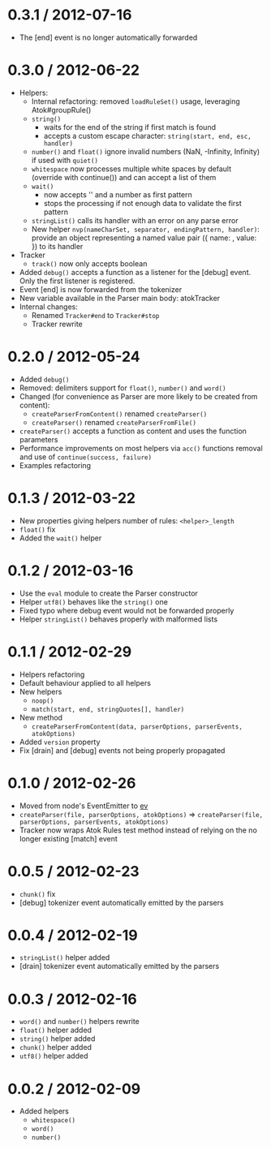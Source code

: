 0.3.1 / 2012-07-16
==================

* The [end] event is no longer automatically forwarded

0.3.0 / 2012-06-22
==================

* Helpers:
	* Internal refactoring: removed `loadRuleSet()` usage, leveraging Atok#groupRule()
	* `string()`
		* waits for the end of the string if first match is found
		* accepts a custom escape character: `string(start, end, esc, handler)`
	* `number()` and `float()` ignore invalid numbers (NaN, -Infinity, Infinity) if used with `quiet()`
	* `whitespace` now processes multiple white spaces by default (override with continue()) and can accept a list of them
	* `wait()`
		* now accepts '' and a number as first pattern
		* stops the processing if not enough data to validate the first pattern
	* `stringList()` calls its handler with an error on any parse error
	* New helper `nvp(nameCharSet, separator, endingPattern, handler)`: provide an object representing a named value pair ({ name: <name>, value: <value> }) to its handler
* Tracker
	* `track()` now only accepts boolean
* Added `debug()` accepts a function as a listener for the [debug] event. Only the first listener is registered.
* Event [end] is now forwarded from the tokenizer
* New variable available in the Parser main body: atokTracker
* Internal changes:
	* Renamed `Tracker#end` to `Tracker#stop`
	* Tracker rewrite

0.2.0 / 2012-05-24
==================

* Added `debug()`
* Removed: delimiters support for `float()`, `number()` and `word()`
* Changed (for convenience as Parser are more likely to be created from content):
	* `createParserFromContent()` renamed `createParser()`
	* `createParser()` renamed `createParserFromFile()`
* `createParser()` accepts a function as content and uses the function parameters
* Performance improvements on most helpers via `acc()` functions removal and use of `continue(success, failure)`
* Examples refactoring

0.1.3 / 2012-03-22
==================

* New properties giving helpers number of rules: `<helper>_length`
* `float()` fix
* Added the `wait()` helper

0.1.2 / 2012-03-16
==================

* Use the `eval` module to create the Parser constructor
* Helper `utf8()` behaves like the `string()` one
* Fixed typo where debug event would not be forwarded properly
* Helper `stringList()` behaves properly with malformed lists

0.1.1 / 2012-02-29
==================

* Helpers refactoring
* Default behaviour applied to all helpers
* New helpers
	* `noop()`
	* `match(start, end, stringQuotes[], handler)`
* New method
	* `createParserFromContent(data, parserOptions, parserEvents, atokOptions)`
* Added `version` property
* Fix [drain] and [debug] events not being properly propagated

0.1.0 / 2012-02-26
==================

* Moved from node's EventEmitter to [ev](https://github.com/pierrec/node-ev)
* `createParser(file, parserOptions, atokOptions)` => `createParser(file, parserOptions, parserEvents, atokOptions)`
* Tracker now wraps Atok Rules test method instead of relying on the no longer existing [match] event

0.0.5 / 2012-02-23
==================

* `chunk()` fix
* [debug] tokenizer event automatically emitted by the parsers

0.0.4 / 2012-02-19
==================

* `stringList()` helper added
* [drain] tokenizer event automatically emitted by the parsers

0.0.3 / 2012-02-16
==================

* `word()` and `number()` helpers rewrite
* `float()` helper added
* `string()` helper added
* `chunk()` helper added
* `utf8()` helper added

0.0.2 / 2012-02-09
==================

* Added helpers
	* `whitespace()`
	* `word()`
	* `number()`
